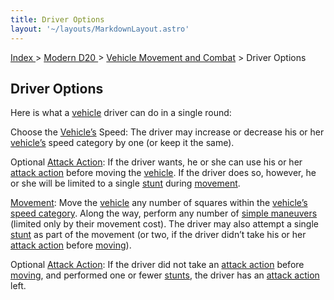 ```yaml
---
title: Driver Options
layout: '~/layouts/MarkdownLayout.astro'
---
```


[ Index ](/) > [ Modern D20 ](/modern.d20.srd) > [Vehicle Movement and Combat](/modern.d20.srd/vehicle.movement.and.combat) > Driver Options

## Driver Options

Here is what a [vehicle](/modern.d20.srd/equipment/equipment.vehicles) driver
can do in a single round:

Choose the [Vehicle’s](/modern.d20.srd/equipment/equipment.vehicles) Speed:
The driver may increase or decrease his or her
[vehicle’s](/modern.d20.srd/equipment/equipment.vehicles) speed category by
one (or keep it the same).

Optional [Attack Action](/modern.d20.srd/combat/attack.actions): If the driver
wants, he or she can use his or her [attack action](/modern.d20.srd/combat/attack.actions) before moving the
[vehicle](/modern.d20.srd/equipment/equipment.vehicles). If the driver does
so, however, he or she will be limited to a single
[stunt](/modern.d20.srd/vehicle.movement.and.combat/stunts) during
[movement](/modern.d20.srd/vehicle.movement.and.combat/moving).

[Movement](/modern.d20.srd/vehicle.movement.and.combat/moving): Move the
[vehicle](/modern.d20.srd/equipment/equipment.vehicles) any number of squares
within the [vehicle’s](/modern.d20.srd/equipment/equipment.vehicles) [speed category](/modern.d20.srd/vehicle.movement.and.combat/declaring.speed). Along
the way, perform any number of [simple maneuvers](/modern.d20.srd/vehicle.movement.and.combat/simple.maneuvers)
(limited only by their movement cost). The driver may also attempt a single
[stunt](/modern.d20.srd/vehicle.movement.and.combat/stunts) as part of the
movement (or two, if the driver didn’t take his or her [attack action](/modern.d20.srd/combat/attack.actions) before
[moving](/modern.d20.srd/vehicle.movement.and.combat/moving)).

Optional [Attack Action](/modern.d20.srd/combat/attack.actions): If the driver
did not take an [attack action](/modern.d20.srd/combat/attack.actions) before
[moving](/modern.d20.srd/vehicle.movement.and.combat/moving), and performed
one or fewer [stunts](/modern.d20.srd/vehicle.movement.and.combat/stunts), the
driver has an [attack action](/modern.d20.srd/combat/attack.actions) left.

